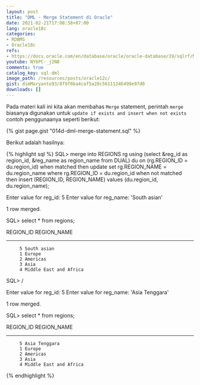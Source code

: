 ```yaml
---
layout: post
title: "DML - Merge Statement di Oracle"
date: 2021-02-21T17:08:58+07:00
lang: oracle18c
categories:
- RDBMS
- Oracle18c
refs: 
- https://docs.oracle.com/en/database/oracle/oracle-database/19/sqlrf/MERGE.html#GUID-5692CCB7-24D9-4C0E-81A7-A22436DC968F
youtube: NY6PC-_j2N8
comments: true
catalog_key: sql-dml
image_path: /resources/posts/oracle12c/
gist: dimMaryanto93/8f9f0ba4caf5a28c56111246499e97d0
downloads: []
---
```


Pada materi kali ini kita akan membahas `Merge` statement, perintah `merge` biasanya digunakan untuk `update if exists and insert when not exists` contoh penggunaanya seperti berikut: 

{% gist page.gist "014d-dml-merge-statement.sql" %}

Berikut adalah hasilnya:

{% highlight sql %}
SQL> merge into REGIONS rg
using (select &reg_id              as region_id,
              &reg_name as region_name
       from DUAL) du
on (rg.REGION_ID = du.region_id)
when matched then
    update
    set rg.REGION_NAME = du.region_name
    where rg.REGION_ID = du.region_id
when not matched then
    insert (REGION_ID, REGION_NAME)
    values (du.region_id, du.region_name); 

Enter value for reg_id: 5
Enter value for reg_name: 'South asian'

1 row merged.

SQL> select * from regions;

 REGION_ID REGION_NAME
---------- -------------------------
         5 South asian
         1 Europe
         2 Americas
         3 Asia
         4 Middle East and Africa

SQL> /

Enter value for reg_id: 5
Enter value for reg_name: 'Asia Tenggara'

1 row merged.

SQL> select * from regions;

 REGION_ID REGION_NAME
---------- -------------------------
         5 Asia Tenggara
         1 Europe
         2 Americas
         3 Asia
         4 Middle East and Africa
{% endhighlight %}
